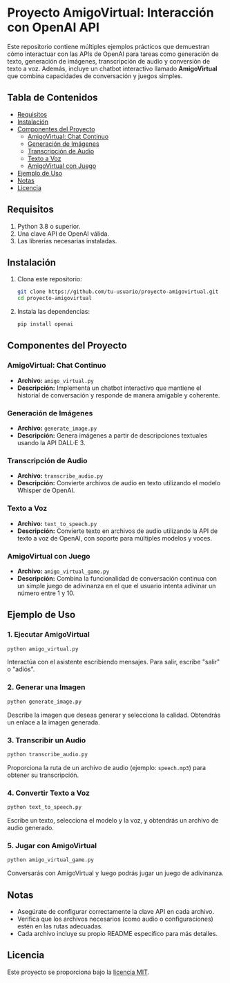 # Proyecto AmigoVirtual: Interacción con OpenAI API

Este repositorio contiene múltiples ejemplos prácticos que demuestran cómo interactuar con las APIs de OpenAI para tareas como generación de texto, generación de imágenes, transcripción de audio y conversión de texto a voz. Además, incluye un chatbot interactivo llamado **AmigoVirtual** que combina capacidades de conversación y juegos simples.

## Tabla de Contenidos

- [Requisitos](#requisitos)
- [Instalación](#instalación)
- [Componentes del Proyecto](#componentes-del-proyecto)
  - [AmigoVirtual: Chat Continuo](#amigovirtual-chat-continuo)
  - [Generación de Imágenes](#generación-de-imágenes)
  - [Transcripción de Audio](#transcripción-de-audio)
  - [Texto a Voz](#texto-a-voz)
  - [AmigoVirtual con Juego](#amigovirtual-con-juego)
- [Ejemplo de Uso](#ejemplo-de-uso)
- [Notas](#notas)
- [Licencia](#licencia)

## Requisitos

1. Python 3.8 o superior.
2. Una clave API de OpenAI válida.
3. Las librerías necesarias instaladas.

## Instalación

1. Clona este repositorio:
   ```bash
   git clone https://github.com/tu-usuario/proyecto-amigovirtual.git
   cd proyecto-amigovirtual
   ```

2. Instala las dependencias:
   ```bash
   pip install openai
   ```

## Componentes del Proyecto

### AmigoVirtual: Chat Continuo
- **Archivo:** `amigo_virtual.py`
- **Descripción:** Implementa un chatbot interactivo que mantiene el historial de conversación y responde de manera amigable y coherente.

### Generación de Imágenes
- **Archivo:** `generate_image.py`
- **Descripción:** Genera imágenes a partir de descripciones textuales usando la API DALL·E 3.

### Transcripción de Audio
- **Archivo:** `transcribe_audio.py`
- **Descripción:** Convierte archivos de audio en texto utilizando el modelo Whisper de OpenAI.

### Texto a Voz
- **Archivo:** `text_to_speech.py`
- **Descripción:** Convierte texto en archivos de audio utilizando la API de texto a voz de OpenAI, con soporte para múltiples modelos y voces.

### AmigoVirtual con Juego
- **Archivo:** `amigo_virtual_game.py`
- **Descripción:** Combina la funcionalidad de conversación continua con un simple juego de adivinanza en el que el usuario intenta adivinar un número entre 1 y 10.

## Ejemplo de Uso

### 1. Ejecutar AmigoVirtual
```bash
python amigo_virtual.py
```
Interactúa con el asistente escribiendo mensajes. Para salir, escribe "salir" o "adiós".

### 2. Generar una Imagen
```bash
python generate_image.py
```
Describe la imagen que deseas generar y selecciona la calidad. Obtendrás un enlace a la imagen generada.

### 3. Transcribir un Audio
```bash
python transcribe_audio.py
```
Proporciona la ruta de un archivo de audio (ejemplo: `speech.mp3`) para obtener su transcripción.

### 4. Convertir Texto a Voz
```bash
python text_to_speech.py
```
Escribe un texto, selecciona el modelo y la voz, y obtendrás un archivo de audio generado.

### 5. Jugar con AmigoVirtual
```bash
python amigo_virtual_game.py
```
Conversarás con AmigoVirtual y luego podrás jugar un juego de adivinanza.

## Notas

- Asegúrate de configurar correctamente la clave API en cada archivo.
- Verifica que los archivos necesarios (como audio o configuraciones) estén en las rutas adecuadas.
- Cada archivo incluye su propio README específico para más detalles.

## Licencia

Este proyecto se proporciona bajo la [licencia MIT](LICENSE).


